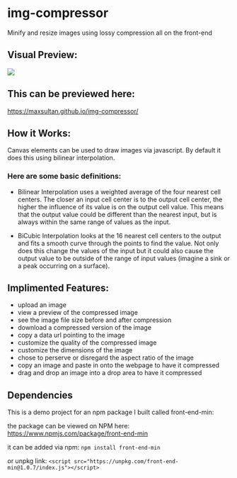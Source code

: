 # img-compressor

Minify and resize images using lossy compression all on the front-end

## Visual Preview:

<a href="https://maxsultan.github.io/img-compressor/"><kbd><img src="https://user-images.githubusercontent.com/59545347/128049202-fdd104d8-d855-4319-baec-8beb14d7b6e7.png" /></kbd></a>

## This can be previewed here:

https://maxsultan.github.io/img-compressor/

## How it Works:

Canvas elements can be used to draw images via javascript. By default it does this using bilinear interpolation.

### Here are some basic definitions:

- Bilinear Interpolation uses a weighted average of the four nearest cell centers. The closer an input cell center is to the output cell center, the higher the influence of its value is on the output cell value. This means that the output value could be different than the nearest input, but is always within the same range of values as the input.

- BiCubic Interpolation looks at the 16 nearest cell centers to the output and fits a smooth curve through the points to find the value. Not only does this change the values of the input but it could also cause the output value to be outside of the range of input values (imagine a sink or a peak occurring on a surface).

## Implimented Features:

- upload an image
- view a preview of the compressed image
- see the image file size before and after compression
- download a compressed version of the image
- copy a data url pointing to the image
- customize the quality of the compressed image
- customize the dimensions of the image
- chose to perserve or disregard the aspect ratio of the image
- copy an image and paste in onto the webpage to have it compressed
- drag and drop an image into a drop area to have it compressed


## Dependencies

This is a demo project for an npm package I built called front-end-min:

the package can be viewed on NPM here: https://www.npmjs.com/package/front-end-min

it can be added via npm: `npm install front-end-min`

or unpkg link: `<script src="https://unpkg.com/front-end-min@1.0.7/index.js"></script>`
